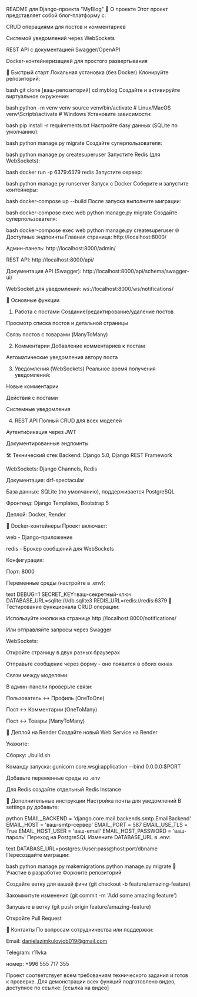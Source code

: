 README для Django-проекта "MyBlog"
📌 О проекте
Этот проект представляет собой блог-платформу с:

CRUD операциями для постов и комментариев

Системой уведомлений через WebSockets

REST API с документацией Swagger/OpenAPI

Docker-контейнеризацией для простого развертывания

🚀 Быстрый старт
Локальная установка (без Docker)
Клонируйте репозиторий:

bash
git clone [ваш-репозиторий]
cd myblog
Создайте и активируйте виртуальное окружение:

bash
python -m venv venv
source venv/bin/activate  # Linux/MacOS
venv\Scripts\activate     # Windows
Установите зависимости:

bash
pip install -r requirements.txt
Настройте базу данных (SQLite по умолчанию):

bash
python manage.py migrate
Создайте суперпользователя:

bash
python manage.py createsuperuser
Запустите Redis (для WebSockets):

bash
docker run -p 6379:6379 redis
Запустите сервер:

bash
python manage.py runserver
Запуск с Docker
Соберите и запустите контейнеры:

bash
docker-compose up --build
После запуска выполните миграции:

bash
docker-compose exec web python manage.py migrate
Создайте суперпользователя:

bash
docker-compose exec web python manage.py createsuperuser
🌐 Доступные эндпоинты
Главная страница: http://localhost:8000/

Админ-панель: http://localhost:8000/admin/

REST API: http://localhost:8000/api/

Документация API (Swagger): http://localhost:8000/api/schema/swagger-ui/

WebSocket для уведомлений: ws://localhost:8000/ws/notifications/

🔧 Основные функции
1. Работа с постами
Создание/редактирование/удаление постов

Просмотр списка постов и детальной страницы

Связь постов с товарами (ManyToMany)

2. Комментарии
Добавление комментариев к постам

Автоматические уведомления автору поста

3. Уведомления (WebSockets)
Реальное время получения уведомлений:

Новые комментарии

Действия с постами

Системные уведомления

4. REST API
Полный CRUD для всех моделей

Аутентификация через JWT

Документированные эндпоинты

🛠 Технический стек
Backend: Django 5.0, Django REST Framework

WebSockets: Django Channels, Redis

Документация: drf-spectacular

База данных: SQLite (по умолчанию), поддерживается PostgreSQL

Фронтенд: Django Templates, Bootstrap 5

Деплой: Docker, Render

🐳 Docker-контейнеры
Проект включает:

web - Django-приложение

redis - Брокер сообщений для WebSockets

Конфигурация:

Порт: 8000

Переменные среды (настройте в .env):

text
DEBUG=1
SECRET_KEY=ваш-секретный-ключ
DATABASE_URL=sqlite:///db.sqlite3
REDIS_URL=redis://redis:6379
🧪 Тестирование функционала
CRUD операции:

Используйте кнопки на странице http://localhost:8000/notifications/

Или отправляйте запросы через Swagger

WebSockets:

Откройте страницу в двух разных браузерах

Отправьте сообщение через форму - оно появится в обоих окнах

Связи между моделями:

В админ-панели проверьте связи:

Пользователь ↔ Профиль (OneToOne)

Пост ↔ Комментарии (OneToMany)

Пост ↔ Товары (ManyToMany)

🔄 Деплой на Render
Создайте новый Web Service на Render

Укажите:

Сборку: ./build.sh

Команду запуска: gunicorn core.wsgi:application --bind 0.0.0.0:$PORT

Добавьте переменные среды из .env

Для Redis создайте отдельный Redis Instance

📝 Дополнительные инструкции
Настройка почты для уведомлений
В settings.py добавьте:

python
EMAIL_BACKEND = 'django.core.mail.backends.smtp.EmailBackend'
EMAIL_HOST = 'ваш-smtp-сервер'
EMAIL_PORT = 587
EMAIL_USE_TLS = True
EMAIL_HOST_USER = 'ваш-email'
EMAIL_HOST_PASSWORD = 'ваш-пароль'
Переход на PostgreSQL
Измените DATABASE_URL в .env:

text
DATABASE_URL=postgres://user:pass@host:port/dbname
Пересоздайте миграции:

bash
python manage.py makemigrations
python manage.py migrate
🤝 Участие в разработке
Форкните репозиторий

Создайте ветку для вашей фичи (git checkout -b feature/amazing-feature)

Закоммитьте изменения (git commit -m 'Add some amazing feature')

Запушьте в ветку (git push origin feature/amazing-feature)

Откройте Pull Request

📧 Контакты
По вопросам сотрудничества или поддержки:

Email: danielazimkulovjob019@gmail.com

Telegram: r11vka

номер: +996 555 717 355

Проект соответствует всем требованиям технического задания и готов к проверке. Для демонстрации всех функций подготовлено видео, доступное по ссылке: [ссылка на видео]
